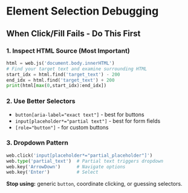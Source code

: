 # Element Selection Debugging

## When Click/Fill Fails - Do This First

### 1. Inspect HTML Source (Most Important)
```python
html = web.js('document.body.innerHTML')
# Find your target text and examine surrounding HTML
start_idx = html.find('target_text') - 200  
end_idx = html.find('target_text') + 200
print(html[max(0,start_idx):end_idx])
```

### 2. Use Better Selectors
- `button[aria-label="exact text"]` - best for buttons  
- `input[placeholder*="partial text"]` - best for form fields
- `[role="button"]` - for custom buttons

### 3. Dropdown Pattern
```python
web.click('input[placeholder*="partial_placeholder"]')
web.type('partial_text')  # Partial text triggers dropdown
web.key('ArrowDown')      # Navigate options  
web.key('Enter')          # Select
```

**Stop using:** generic `button`, coordinate clicking, or guessing selectors.